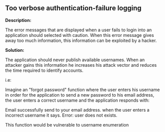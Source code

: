 
Too verbose authentication-failure logging
-------

**Description:**

The error messages that are displayed when a user fails to login into an application 
should selected with caution. When this error message gives away too much information, 
this information can be exploited by a hacker.


**Solution:**

The application should never publish available usernames. When an attacker gains this 
information he increases his attack vector and reduces the time 
required to identify accounts.

i.e:

Imagine an "forgot password" function where the user enters his username in order for the 
application to send a new password to his email address, the user enters a correct username
and the application responds with:

Email successfully send to your email address.
when the user enters a incorrect username it says.
Error: user does not exists.

This function would be vulnerable to username enumeration

	